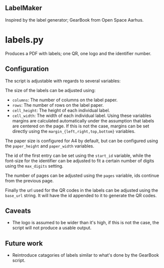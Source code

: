 LabelMaker
----------
Inspired by the label generator; GearBook from Open Space Aarhus.

# labels.py
Produces a PDF with labels; one QR, one logo and the identifier number.

## Configuration
The script is adjustable with regards to several variables:

The size of the labels can be adjusted using:
* `columns`: The number of columns on the label paper.
* `rows`: The number of rows on the label paper.
* `cell_height`: The height of each individual label.
* `cell_width`: The width of each individual label.
Using these variables margins are calculated automatically under the assumption
that labels are centered on the page. If this is not the case, margins can be
set directly using the `margin_{left,right,top,bottom}` variables.

The paper size is configured for A4 by default, but can be configured using the
`paper_height` and `paper_width` variables.

The id of the first entry can be set using the `start_id` variable, while the
font-size for the identifier can be adjusted to fit a certain number of digits
using the `max_digits` setting.

The number of pages can be adjusted using the `pages` variable, ids continue
from the previous page.

Finally the url used for the QR codes in the labels can be adjusted using the
`base_url` string. It will have the id appended to it to generate the QR codes.

## Caveats
* The logo is assumed to be wider than it's high, if this is not the case, the
  script will not produce a usable output.

## Future work
* Reintroduce catagories of labels similar to what's done by the GearBook script.
